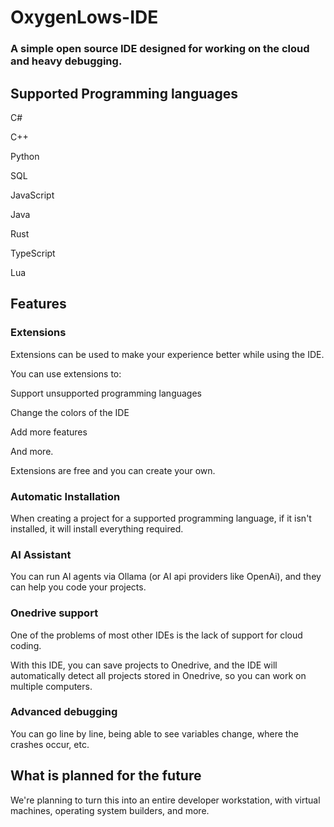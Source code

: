 # OxygenLows-IDE
### A simple open source IDE designed for working on the cloud and heavy debugging.
## Supported Programming languages
C#

C++

Python

SQL

JavaScript

Java

Rust

TypeScript

Lua
## Features

### Extensions

Extensions can be used to make your experience better while using the IDE.

You can use extensions to:

Support unsupported programming languages

Change the colors of the IDE

Add more features

And more.

Extensions are free and you can create your own.

### Automatic Installation

When creating a project for a supported programming language, if it isn't installed, it will install everything required.

### AI Assistant

You can run AI agents via Ollama (or AI api providers like OpenAi), and they can help you code your projects.

### Onedrive support

One of the problems of most other IDEs is the lack of support for cloud coding.

With this IDE, you can save projects to Onedrive, and the IDE will automatically detect all projects stored in Onedrive, so you can work on multiple computers.

### Advanced debugging

You can go line by line, being able to see variables change, where the crashes occur, etc.

## What is planned for the future
We're planning to turn this into an entire developer workstation, with virtual machines, operating system builders, and more.